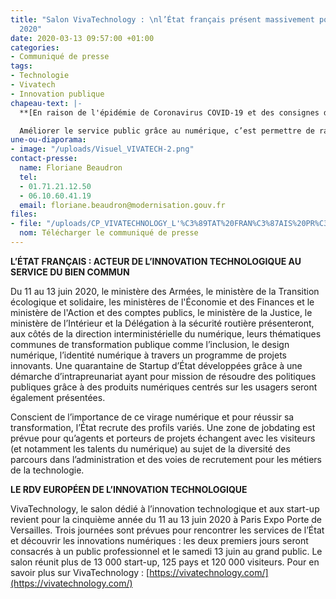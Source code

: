 ```yaml
---
title: "Salon VivaTechnology : \nl’État français présent massivement pour l'édition
  2020"
date: 2020-03-13 09:57:00 +01:00
categories:
- Communiqué de presse
tags:
- Technologie
- Vivatech
- Innovation publique
chapeau-text: |-
  **[En raison de l'épidémie de Coronavirus COVID-19 et des consignes du gouvernement, le salon VivaTechnology est reporté au printemps 2021].**

  Améliorer le service public grâce au numérique, c’est permettre de rapprocher l’administration des citoyens, des entreprises et de ses propres agents. L’État français participe à VivaTechnology pour la première fois afin de présenter aux professionnels et au grand public, au sein d’un stand unique TECH.GOUV, ses projets numériques les plus innovants, qui sont autant d’opportunités d’emplois.
une-ou-diaporama:
- image: "/uploads/Visuel_VIVATECH-2.png"
contact-presse:
  name: Floriane Beaudron
  tel:
  - 01.71.21.12.50
  - 06.10.60.41.19
  email: floriane.beaudron@modernisation.gouv.fr
files:
- file: "/uploads/CP_VIVATECHNOLOGY_L'%C3%89TAT%20FRAN%C3%87AIS%20PR%C3%89SENT%20MASSIVEMENT%20POUR%20L'%C3%89DITION%202020.pdf"
  nom: Télécharger le communiqué de presse
---
```


**L’ÉTAT FRANÇAIS : ACTEUR DE L’INNOVATION TECHNOLOGIQUE AU SERVICE DU BIEN COMMUN**

Du 11 au 13 juin 2020, le ministère des Armées, le ministère de la Transition écologique et solidaire, les ministères de l'Économie et des Finances et le ministère de l'Action et des comptes publics, le ministère de la Justice, le ministère de l’Intérieur et la Délégation à la sécurité routière présenteront, aux côtés de la direction interministérielle du numérique, leurs thématiques communes de transformation publique comme l’inclusion, le design numérique, l’identité numérique à travers un programme de projets innovants. Une quarantaine de Startup d’État développées grâce à une démarche d’intrapreunariat ayant pour mission de résoudre des politiques publiques grâce à des produits numériques centrés sur les usagers seront également présentées.

Conscient de l’importance de ce virage numérique et pour réussir sa transformation, l’État recrute des profils variés. Une zone de jobdating est prévue pour qu’agents et porteurs de projets échangent avec les visiteurs (et notamment les talents du numérique) au sujet de la diversité des parcours dans l’administration et des voies de recrutement pour les métiers de la technologie.


**LE RDV EUROPÉEN DE L’INNOVATION TECHNOLOGIQUE**

VivaTechnology, le salon dédié à l’innovation technologique et aux start-up revient pour la cinquième année du 11 au 13 juin 2020 à Paris Expo Porte de Versailles. Trois journées sont prévues pour rencontrer les services de l’État et découvrir les innovations numériques : les deux premiers jours seront consacrés à un public professionnel et le samedi 13 juin au grand public. Le salon réunit plus de 13 000 start-up, 125 pays et 120 000 visiteurs. Pour en savoir plus sur VivaTechnology : [https://vivatechnology.com/](https://vivatechnology.com/)